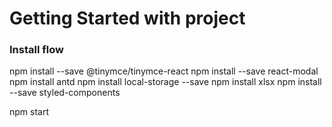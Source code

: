 # Getting Started with project

### Install flow

npm install --save @tinymce/tinymce-react
npm install --save react-modal
npm install antd
npm install local-storage --save
npm install xlsx
npm install --save styled-components

npm start

